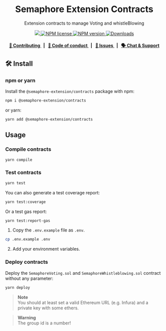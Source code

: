 <p align="center">
    <h1 align="center">
        Semaphore Extension Contracts
    </h1>
    <p align="center">Extension contracts to manage Voting and whistleBlowing</p>
</p>
<p align="center">
    <a href="https://github.com/semaphore-protocol">
        <img src="https://img.shields.io/badge/project-Semaphore-blue.svg?style=flat-square">
    </a>
    <a href="https://github.com/semaphore-protocol/extensions/blob/main/packages/contracts/contracts/LICENSE">
        <img alt="NPM license" src="https://img.shields.io/npm/l/%40semaphore-extensions%2Fcontracts?style=flat-square">
    </a>
    <a href="https://www.npmjs.com/package/@semaphore-extensions/contracts">
        <img alt="NPM version" src="https://img.shields.io/npm/v/@semaphore-extensions/contracts?style=flat-square" />
    </a>
    <a href="https://npmjs.org/package/@semaphore-extensions/contracts">
        <img alt="Downloads" src="https://img.shields.io/npm/dm/@semaphore-extensions/contracts.svg?style=flat-square" />
    </a>
</p>
<div align="center">
    <h4>
        <a href="https://github.com/semaphore-protocol/extensions/blob/main/CONTRIBUTING.md">
            👥 Contributing
        </a>
        <span>&nbsp;&nbsp;|&nbsp;&nbsp;</span>
        <a href="https://github.com/semaphore-protocol/extensions/blob/main/CODE_OF_CONDUCT.md">
            🤝 Code of conduct
        </a>
        <span>&nbsp;&nbsp;|&nbsp;&nbsp;</span>
        <a href="https://github.com/semaphore-protocol/extensions/contribute">
            🔎 Issues
        </a>
        <span>&nbsp;&nbsp;|&nbsp;&nbsp;</span>
        <a href="https://semaphore.pse.dev/discord">
            🗣️ Chat &amp; Support
        </a>
    </h4>
</div>

## 🛠 Install

### npm or yarn

Install the `@semaphore-extension/contracts` package with npm:

```bash
npm i @semaphore-extension/contracts
```

or yarn: <br>

```bash
yarn add @semaphore-extension/contracts
```

## Usage

### Compile contracts

```bash
yarn compile
```

### Test contracts

```bash
yarn test
```

You can also generate a test coverage report:

```bash
yarn test:coverage
```

Or a test gas report:

```bash
yarn test:report-gas
```

1. Copy the `.env.example` file as `.env`.

```bash
cp .env.example .env
```

2. Add your environment variables.

### Deploy contracts

Deploy the `SemaphoreVoting.sol` and `SemaphoreWhistleblowing.sol` contract without any parameter:

```bash
yarn deploy
```

> **Note**  
> You should at least set a valid Ethereum URL (e.g. Infura) and a private key with some ethers.

> **Warning**  
> The group id is a number!
